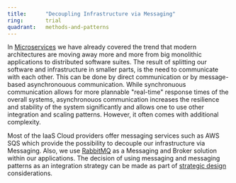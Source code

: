 ```yaml
---
title:      "Decoupling Infrastructure via Messaging"
ring:       trial
quadrant:   methods-and-patterns
---
```


In [Microservices](/methods-and-patterns/microservices.html) we have already covered the trend that modern architectures are moving away more and more from big monolithic applications to distributed software suites. The result of splitting our software and infrastructure in smaller parts, is the need to communicate with each other. This can be done by direct communication or by message-based asynchronouous communication. While synchronuous communication allows for more plannable "real-time" response times of the overall systems, asynchronouos communication increases the resilience and stability of the system significantly and allows one to use other integration and scaling patterns. However, it often comes with additional complexity.

Most of the IaaS Cloud providers offer messaging services such as AWS SQS which provide the possibility to decouple our infrastructure via Messaging. Also, we use [RabbitMQ](/tools/rabbitmq.html) as a Messaging and Broker solution within our applications. The decision of using messaging and messaging patterns as an integration strategy can be made as part of [strategic design](/methods-and-patterns/strategic-domain-driven-design.html) considerations.
